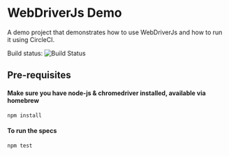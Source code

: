 # WebDriverJs Demo

A demo project that demonstrates how to use WebDriverJs and how to run it using CircleCI.

Build status: ![Build Status](https://circleci.com/gh/alisterscott/webdriver-js-demo.svg?style=shield)

## Pre-requisites

#### Make sure you have node-js & chromedriver installed, available via homebrew

`npm install`

#### To run the specs

`npm test`